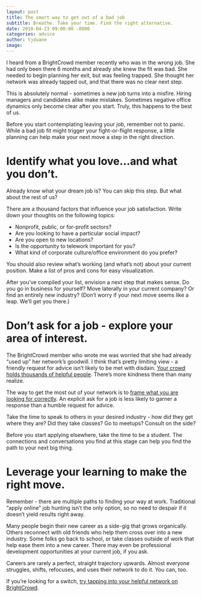 ```yaml
---
layout: post
title: The smart way to get out of a bad job
subtitle: Breathe. Take your time. Find the right alternative.
date: 2018-04-23 09:00:00 -0800
categories: advice
author: tjduane
image:
---
```


I heard from a BrightCrowd member recently who was in the wrong job. She had only been there 6 months and already she knew the fit was bad. She needed to begin planning her exit, but was feeling trapped. She thought her network was already tapped out, and that there was no clear next step.

This is absolutely normal - sometimes a new job turns into a misfire. Hiring managers and candidates alike make mistakes. Sometimes negative office dynamics only become clear after you start. Truly, this happens to the best of us.

Before you start contemplating leaving your job, remember not to panic. While a bad job fit might trigger your fight-or-flight response, a little planning can help make your next move a step in the right direction.

# Identify what you love...and what you don’t.

Already know what your dream job is? You can skip this step. But what about the rest of us?

There are a thousand factors that influence your job satisfaction. Write down your thoughts on the following topics:

* Nonprofit, public, or for-profit sectors?
* Are you looking to have a particular social impact?
* Are you open to new locations?
* Is the opportunity to telework important for you?
* What kind of corporate culture/office environment do you prefer?

You should also review what’s working (and what’s not) about your current position. Make a list of pros and cons for easy visualization.

After you’ve compiled your list, envision a next step that makes sense. Do you go in business for yourself? Move laterally in your current company? Or find an entirely new industry? (Don’t worry if your next move seems like a leap. We’ll get you there.)

# Don’t ask for a job - explore your area of interest.


The BrightCrowd member who wrote me was worried that she had already “used up” her network’s goodwill. I think that’s pretty limiting view - a friendly request for advice isn’t likely to be met with disdain. [Your crowd holds thousands of helpful people][link1]. There’s more kindness there than many realize.

The way to get the most out of your network is to [frame what you are looking for correctly][link2]. An explicit ask for a job is less likely to garner a response than a humble request for advice.

Take the time to speak to others in your desired industry - how did they get where they are? Did they take classes? Go to meetups? Consult on the side?

Before you start applying elsewhere, take the time to be a student. The connections and conversations you find at this stage can help you find the path to your next big thing.

# Leverage your learning to make the right move.

Remember - there are multiple paths to finding your way at work. Traditional “apply online” job hunting isn’t the only option, so no need to despair if it doesn’t yield results right away.

Many people begin their new career as a side-gig that grows organically. Others reconnect with old friends who help them cross over into a new industry. Some folks go back to school, or take classes outside of work that help ease them into a new career. There may even be professional development opportunities at your current job, if you ask.

Careers are rarely a perfect, straight trajectory upwards. Almost everyone struggles, shifts, refocuses, and uses their network to do it. You can, too.

If you’re looking for a switch, [try tapping into your helpful network on BrightCrowd][brightcrowd].


[link1]: https://blog.brightcrowd.com/welcome-to-your-crowd/
[link2]: https://blog.brightcrowd.com/the-art-of-the-ask/
[brightcrowd]: https://brightcrowd.com
